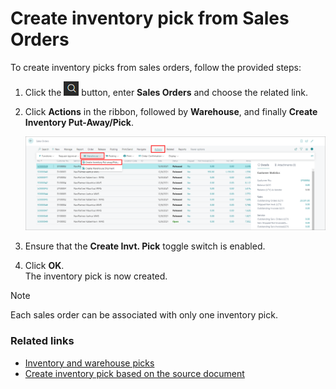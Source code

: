 # Create inventory pick from Sales Orders

To create inventory picks from sales orders, follow the provided steps:

1. Click the ![Lightbulb that opens the Tell Me feature](../../images/Icons/Lightbulb_icon.png "Tell Me what you want to do") button, enter **Sales Orders** and choose the related link. 
2. Click **Actions** in the ribbon, followed by **Warehouse**, and finally **Create Inventory Put-Away/Pick**.         
   
   <img src="../images/create_inv_pick_sales_order.PNG" width="700">

3. Ensure that the **Create Invt. Pick** toggle switch is enabled.
4. Click **OK**.      
   The inventory pick is now created.

> [!Note]
> Each sales order can be associated with only one inventory pick.


### Related links

- [Inventory and warehouse picks](../explanation/inventory_warehouse_pick.md)
- [Create inventory pick based on the source document](create_inventory_pick.md)